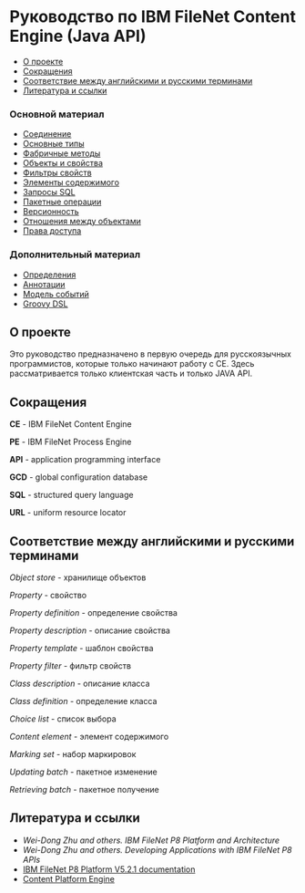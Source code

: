 # Руководство по IBM FileNet Content Engine (Java API)

- [О проекте](#О-проекте)
- [Сокращения](#Сокращения)
- [Соответствие между английскими и русскими терминами](#Соответствие-между-английскими-и-русскими-терминами)
- [Литература и ссылки](#Литература-и-ссылки)

### Основной материал

- [Соединение](connection.md)
- [Основные типы](types.md)
- [Фабричные методы](instance_methods.md)
- [Объекты и свойства](objects.md)
- [Фильтры свойств](property_filters.md)
- [Элементы содержимого](content.md)
- [Запросы SQL](queries.md)
- [Пакетные операции](batch.md)
- [Версионность](versioning.md)
- [Отношения между объектами](relationships.md)
- [Права доступа](permissions.md)

### Дополнительный материал

- [Определения](definitions.md)
- [Аннотации](annotations.md)
- [Модель событий](events.md)
- [Groovy DSL](dsl.md)

## О проекте

Это руководство предназначено в первую очередь для русскоязычных программистов, которые только начинают работу с CE. Здесь рассматривается только клиентская часть и только JAVA API. 

## Сокращения

**CE** - IBM FileNet Content Engine

**PE** - IBM FileNet Process Engine

**API** - application programming interface

**GCD** - global configuration database

**SQL** - structured query language

**URL** - uniform resource locator

## Соответствие между английскими и русскими терминами

*Object store* - хранилище объектов

*Property* - свойство

*Property definition* - определение свойства

*Property description* - описание свойства

*Property template* - шаблон свойства

*Property filter* - фильтр свойств

*Class description* - описание класса

*Class definition* - определение класса

*Choice list* - список выбора

*Content element* - элемент содержимого

*Marking set* - набор маркировок

*Updating batch* - пакетное изменение

*Retrieving batch* - пакетное получение

## Литература и ссылки

- *Wei-Dong Zhu and others. IBM FileNet P8 Platform and Architecture*
- *Wei-Dong Zhu and others. Developing Applications with IBM FileNet P8 APIs*
- [IBM FileNet P8 Platform V5.2.1 documentation](http://www.ibm.com/support/knowledgecenter/en/SSNW2F_5.2.1/com.ibm.p8toc.doc/welcome_p8.htm)
- [Content Platform Engine](http://www.ibm.com/support/knowledgecenter/ru/SSNW2F_5.2.1/com.ibm.p8.sysoverview.doc/p8sov108.htm)

